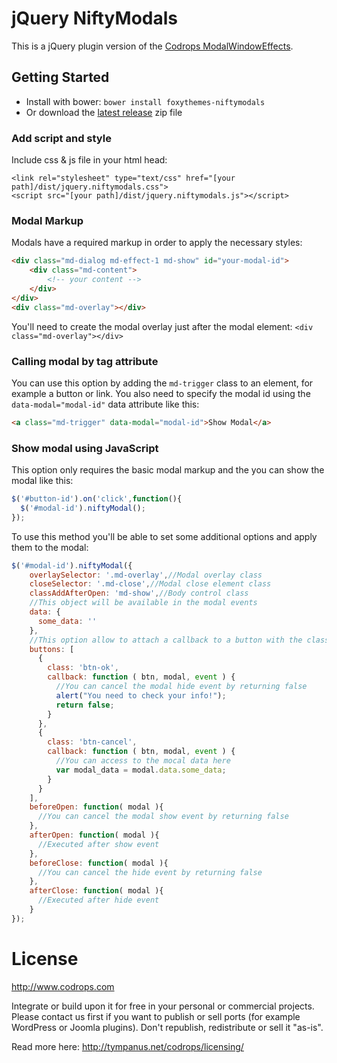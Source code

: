 # jQuery NiftyModals
This is a jQuery plugin version of the [Codrops ModalWindowEffects](https://github.com/codrops/ModalWindowEffects).

## Getting Started

*  Install with bower: `bower install foxythemes-niftymodals`
*  Or download the [latest release](https://github.com/foxythemes/jquery-niftymodals/releases/latest) zip file

### Add script and style
Include css & js file in your html head:
```
<link rel="stylesheet" type="text/css" href="[your path]/dist/jquery.niftymodals.css">
<script src="[your path]/dist/jquery.niftymodals.js"></script>
```

### Modal Markup
Modals have a required markup in order to apply the necessary styles:
```html
<div class="md-dialog md-effect-1 md-show" id="your-modal-id">
	<div class="md-content">
		<!-- your content -->
	</div>
</div>
<div class="md-overlay"></div>
```
You'll need to create the modal overlay just after the modal element: `<div class="md-overlay"></div>`

### Calling modal by tag attribute
You can use this option by adding the `md-trigger` class to an element, for example a button or link. You also need to specify the modal id using the `data-modal="modal-id"` data attribute like this:
```html
<a class="md-trigger" data-modal="modal-id">Show Modal</a>
```

### Show modal using JavaScript
This option only requires the basic modal markup and the you can show the modal like this:
```javascript
$('#button-id').on('click',function(){
  $('#modal-id').niftyModal();
});
```

To use this method you'll be able to set some additional options and apply them to the modal:
```javascript
$('#modal-id').niftyModal({
    overlaySelector: '.md-overlay',//Modal overlay class
    closeSelector: '.md-close',//Modal close element class
    classAddAfterOpen: 'md-show',//Body control class
    //This object will be available in the modal events
    data: {
      some_data: ''
    },
    //This option allow to attach a callback to a button with the class 'md-close'
    buttons: [
      {
        class: 'btn-ok',
        callback: function ( btn, modal, event ) {
          //You can cancel the modal hide event by returning false
          alert("You need to check your info!");
          return false;
        }
      },
      {
        class: 'btn-cancel',
        callback: function ( btn, modal, event ) {
          //You can access to the mocal data here
          var modal_data = modal.data.some_data;
        }
      }
    ],
    beforeOpen: function( modal ){
      //You can cancel the modal show event by returning false
    },
    afterOpen: function( modal ){
      //Executed after show event
    },
    beforeClose: function( modal ){
      //You can cancel the hide event by returning false
    },
    afterClose: function( modal ){
      //Executed after hide event
    }
});
```

# License
http://www.codrops.com

Integrate or build upon it for free in your personal or commercial projects. Please contact us first if you want to publish or sell ports (for example WordPress or Joomla plugins). Don't republish, redistribute or sell it "as-is". 

Read more here: http://tympanus.net/codrops/licensing/


